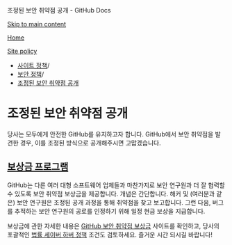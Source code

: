 조정된 보안 취약점 공개 - GitHub Docs

[Skip to main content](#main-content)

[Home](/ko)

[Site policy](/ko/site-policy)

* [사이트 정책](/ko/site-policy)/
* [보안 정책](/ko/site-policy/security-policies)/
* [조정된 보안 취약점 공개](/ko/site-policy/security-policies/coordinated-disclosure-of-security-vulnerabilities)

조정된 보안 취약점 공개
==========

당사는 모두에게 안전한 GitHub를 유지하고자 합니다. GitHub에서 보안 취약점을 발견한 경우, 이를 조정된 방식으로 공개해주시면 고맙겠습니다.

[보상금 프로그램](#bounty-program)
----------

GitHub는 다른 여러 대형 소프트웨어 업체들과 마찬가지로 보안 연구원과 더 잘 협력할 수 있도록 보안 취약점 보상금을 제공합니다. 개념은 간단합니다. 해커 및 (여러분과 같은) 보안 연구원은 조정된 공개 과정을 통해 취약점을 찾고 보고합니다. 그런 다음, 버그를 추적하는 보안 연구원의 공로를 인정하기 위해 일정 현금 보상을 지급합니다.

보상금에 관한 자세한 내용은 [GitHub 보안 취약점 보상금](https://bounty.github.com) 사이트를 확인하고, 당사의 포괄적인 [법률 세이버 하버 정책](/ko/site-policy/security-policies/github-bug-bounty-program-legal-safe-harbor) 조건도 검토하세요. 즐거운 시간 되시길 바랍니다!
